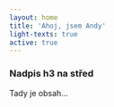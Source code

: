 ```yaml
---
layout: home
title: 'Ahoj, jsem Andy'
light-texts: true
active: true
---
```

### Nadpis h3 na střed

Tady je obsah...
